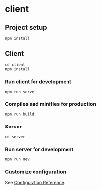 # client

## Project setup
```
npm install
```
## Client
```
cd client
npm install
```
### Run client for development
```
npm run serve
```

### Compiles and minifies for production
```
npm run build
```

### Server
```
cd server
```

### Run server for development
```
npm run dev
```

### Customize configuration
See [Configuration Reference](https://cli.vuejs.org/config/).
